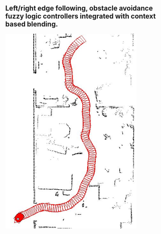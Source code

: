 ## Left/right edge following, obstacle avoidance fuzzy logic controllers integrated with context based blending. 

![logo](./movement.jpg?raw=true)

